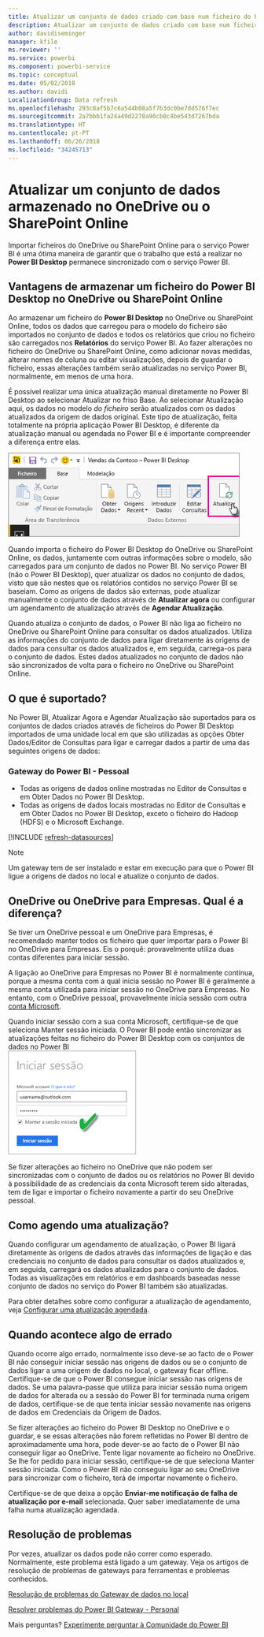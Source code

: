 ```yaml
---
title: Atualizar um conjunto de dados criado com base num ficheiro do Power BI Desktop no OneDrive ou SharePoint Online
description: Atualizar um conjunto de dados criado com base num ficheiro do Power BI Desktop no OneDrive ou SharePoint Online
author: davidiseminger
manager: kfile
ms.reviewer: ''
ms.service: powerbi
ms.component: powerbi-service
ms.topic: conceptual
ms.date: 05/02/2018
ms.author: davidi
LocalizationGroup: Data refresh
ms.openlocfilehash: 293c8af5b7c6a544b08a5f7b3dc0be7dd576f7ec
ms.sourcegitcommit: 2a7bbb1fa24a49d2278a90cb0c4be543d7267bda
ms.translationtype: HT
ms.contentlocale: pt-PT
ms.lasthandoff: 06/26/2018
ms.locfileid: "34245713"
---
```

# <a name="refresh-a-dataset-stored-on-onedrive-or-sharepoint-online"></a>Atualizar um conjunto de dados armazenado no OneDrive ou o SharePoint Online
Importar ficheiros do OneDrive ou SharePoint Online para o serviço Power BI é uma ótima maneira de garantir que o trabalho que está a realizar no **Power BI Desktop** permanece sincronizado com o serviço Power BI.

## <a name="advantages-of-storing-a-power-bi-desktop-file-on-onedrive-or-sharepoint-online"></a>Vantagens de armazenar um ficheiro do Power BI Desktop no OneDrive ou SharePoint Online
Ao armazenar um ficheiro do **Power BI Desktop** no OneDrive ou SharePoint Online, todos os dados que carregou para o modelo do ficheiro são importados no conjunto de dados e todos os relatórios que criou no ficheiro são carregados nos **Relatórios** do serviço Power BI. Ao fazer alterações no ficheiro do OneDrive ou SharePoint Online, como adicionar novas medidas, alterar nomes de coluna ou editar visualizações, depois de guardar o ficheiro, essas alterações também serão atualizadas no serviço Power BI, normalmente, em menos de uma hora.

É possível realizar uma única atualização manual diretamente no Power BI Desktop ao selecionar Atualizar no friso Base. Ao selecionar Atualização aqui, os dados no modelo *do ficheiro* serão atualizados com os dados atualizados da origem de dados original. Este tipo de atualização, feita totalmente na própria aplicação Power BI Desktop, é diferente da atualização manual ou agendada no Power BI e é importante compreender a diferença entre elas.

![](media/refresh-desktop-file-onedrive/pbix-refresh.png)

Quando importa o ficheiro do Power BI Desktop do OneDrive ou SharePoint Online, os dados, juntamente com outras informações sobre o modelo, são carregados para um conjunto de dados no Power BI. No serviço Power BI (não o Power BI Desktop), quer atualizar os dados no conjunto de dados, visto que são nestes que os relatórios contidos no serviço Power BI se baseiam. Como as origens de dados são externas, pode atualizar manualmente o conjunto de dados através de **Atualizar agora** ou configurar um agendamento de atualização através de **Agendar Atualização**.

Quando atualiza o conjunto de dados, o Power BI não liga ao ficheiro no OneDrive ou SharePoint Online para consultar os dados atualizados. Utiliza as informações do conjunto de dados para ligar diretamente às origens de dados para consultar os dados atualizados e, em seguida, carrega-os para o conjunto de dados. Estes dados atualizados no conjunto de dados não são sincronizados de volta para o ficheiro no OneDrive ou SharePoint Online.

## <a name="whats-supported"></a>O que é suportado?
No Power BI, Atualizar Agora e Agendar Atualização são suportados para os conjuntos de dados criados através de ficheiros do Power BI Desktop importados de uma unidade local em que são utilizadas as opções Obter Dados/Editor de Consultas para ligar e carregar dados a partir de uma das seguintes origens de dados:

### <a name="power-bi-gateway---personal"></a>Gateway do Power BI - Pessoal
* Todas as origens de dados online mostradas no Editor de Consultas e em Obter Dados no Power BI Desktop.
* Todas as origens de dados locais mostradas no Editor de Consultas e em Obter Dados no Power BI Desktop, exceto o ficheiro do Hadoop (HDFS) e o Microsoft Exchange.

<!-- Refresh Data sources-->
[!INCLUDE [refresh-datasources](./includes/refresh-datasources.md)]

> [!NOTE]
> Um gateway tem de ser instalado e estar em execução para que o Power BI ligue a origens de dados no local e atualize o conjunto de dados.
> 
> 

## <a name="onedrive-or-onedrive-for-business-whats-the-difference"></a>OneDrive ou OneDrive para Empresas. Qual é a diferença?
Se tiver um OneDrive pessoal e um OneDrive para Empresas, é recomendado manter todos os ficheiro que quer importar para o Power BI no OneDrive para Empresas. Eis o porquê: provavelmente utiliza duas contas diferentes para iniciar sessão.

A ligação ao OneDrive para Empresas no Power BI é normalmente contínua, porque a mesma conta com a qual inicia sessão no Power BI é geralmente a mesma conta utilizada para iniciar sessão no OneDrive para Empresas. No entanto, com o OneDrive pessoal, provavelmente inicia sessão com outra [conta Microsoft](http://www.microsoft.com/account/default.aspx).

Quando iniciar sessão com a sua conta Microsoft, certifique-se de que seleciona Manter sessão iniciada. O Power BI pode então sincronizar as atualizações feitas no ficheiro do Power BI Desktop com os conjuntos de dados no Power BI  
    ![](media/refresh-desktop-file-onedrive/refresh_signin_keepmesignedin.png)

Se fizer alterações ao ficheiro no OneDrive que não podem ser sincronizadas com o conjunto de dados ou os relatórios no Power BI devido à possibilidade de as credenciais da conta Microsoft terem sido alteradas, tem de ligar e importar o ficheiro novamente a partir do seu OneDrive pessoal.

## <a name="how-do-i-schedule-refresh"></a>Como agendo uma atualização?
Quando configurar um agendamento de atualização, o Power BI ligará diretamente às origens de dados através das informações de ligação e das credenciais no conjunto de dados para consultar os dados atualizados e, em seguida, carregará os dados atualizados para o conjunto de dados. Todas as visualizações em relatórios e em dashboards baseadas nesse conjunto de dados no serviço do Power BI também são atualizadas.

Para obter detalhes sobre como configurar a atualização de agendamento, veja [Configurar uma atualização agendada](refresh-scheduled-refresh.md).

## <a name="when-things-go-wrong"></a>Quando acontece algo de errado
Quando ocorre algo errado, normalmente isso deve-se ao facto de o Power BI não conseguir iniciar sessão nas origens de dados ou se o conjunto de dados ligar a uma origem de dados no local, o gateway ficar offline. Certifique-se de que o Power BI consegue iniciar sessão nas origens de dados. Se uma palavra-passe que utiliza para iniciar sessão numa origem de dados for alterada ou a sessão do Power BI for terminada numa origem de dados, certifique-se de que tenta iniciar sessão novamente nas origens de dados em Credenciais da Origem de Dados.

Se fizer alterações ao ficheiro do Power BI Desktop no OneDrive e o guardar, e se essas alterações não forem refletidas no Power BI dentro de aproximadamente uma hora, pode dever-se ao facto de o Power BI não conseguir ligar ao OneDrive. Tente ligar novamente ao ficheiro no OneDrive. Se lhe for pedido para iniciar sessão, certifique-se de que seleciona Manter sessão iniciada. Como o Power BI não conseguiu ligar ao seu OneDrive para sincronizar com o ficheiro, terá de importar novamente o ficheiro.

Certifique-se de que deixa a opção **Enviar-me notificação de falha de atualização por e-mail** selecionada. Quer saber imediatamente de uma falha numa atualização agendada.

## <a name="troubleshooting"></a>Resolução de problemas
Por vezes, atualizar os dados pode não correr como esperado. Normalmente, este problema está ligado a um gateway. Veja os artigos de resolução de problemas de gateways para ferramentas e problemas conhecidos.

[Resolução de problemas do Gateway de dados no local](service-gateway-onprem-tshoot.md)

[Resolver problemas do Power BI Gateway - Personal](service-admin-troubleshooting-power-bi-personal-gateway.md)

Mais perguntas? [Experimente perguntar à Comunidade do Power BI](http://community.powerbi.com/)

